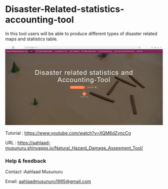 
# Disaster-Related-statistics-accounting-tool

In this tool users will be able to produce different types of disaster related maps and statistics table.  

<p><img src="./Tool.png" alt="Disaster-Related-statistics-accounting-tool"></p>

Tutorial :  https://www.youtube.com/watch?v=XQM6dZyncCg

URL : https://aahlaad-musunuru.shinyapps.io/Natural_Hazard_Damage_Assesment_Tool/

### Help & feedback

Contact :Aahlaad Musunuru

Email: aahlaadmusunuru1995@gmail.com

